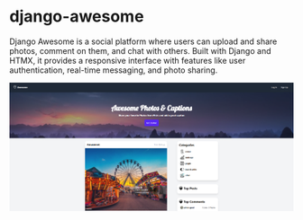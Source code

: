 # django-awesome
Django Awesome is a social platform where users can upload and share photos, comment on them, and chat with others. Built with Django and HTMX, it provides a responsive interface with features like user authentication, real-time messaging, and photo sharing.


<img src="images/home.png" alt="محیط پروژه" width="600"/>


